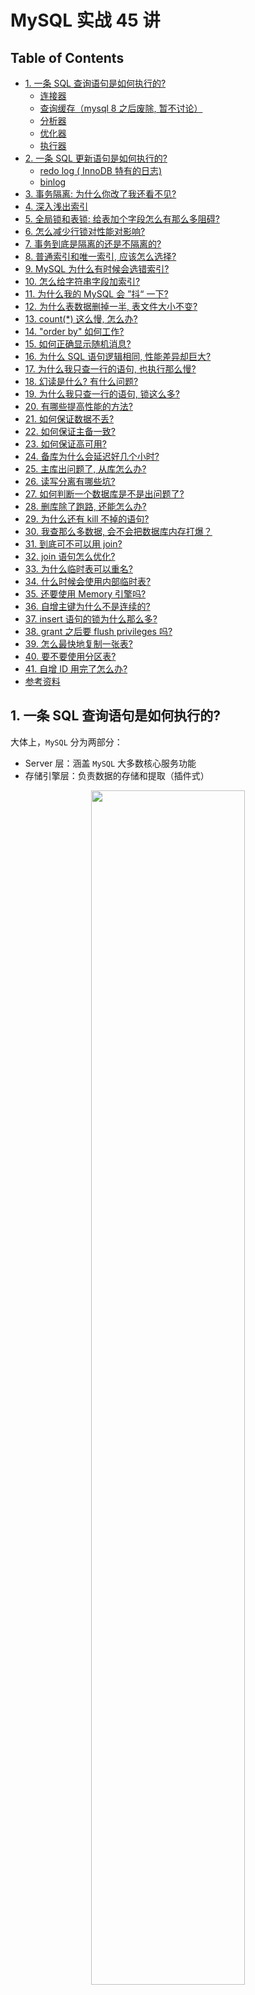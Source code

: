 # MySQL 实战 45 讲

Table of Contents
-----------------

* [1. 一条 SQL 查询语句是如何执行的?](#1-一条-sql-查询语句是如何执行的)
   * [连接器](#连接器)
   * [查询缓存（mysql 8 之后废除, 暂不讨论）](#查询缓存mysql-8-之后废除-暂不讨论)
   * [分析器](#分析器)
   * [优化器](#优化器)
   * [执行器](#执行器)
* [2. 一条 SQL 更新语句是如何执行的?](#2-一条-sql-更新语句是如何执行的)
   * [redo log ( InnoDB 特有的日志)](#redo-log--innodb-特有的日志)
   * [binlog](#binlog)
* [3. 事务隔离: 为什么你改了我还看不见?](#3-事务隔离-为什么你改了我还看不见)
* [4. 深入浅出索引](#4-深入浅出索引)
* [5. 全局锁和表锁: 给表加个字段怎么有那么多阻碍?](#5-全局锁和表锁-给表加个字段怎么有那么多阻碍)
* [6. 怎么减少行锁对性能对影响?](#6-怎么减少行锁对性能对影响)
* [7. 事务到底是隔离的还是不隔离的?](#7-事务到底是隔离的还是不隔离的)
* [8. 普通索引和唯一索引, 应该怎么选择?](#8-普通索引和唯一索引-应该怎么选择)
* [9. MySQL 为什么有时候会选错索引?](#9-mysql-为什么有时候会选错索引)
* [10. 怎么给字符串字段加索引?](#10-怎么给字符串字段加索引)
* [11. 为什么我的 MySQL 会 ”抖“ 一下?](#11-为什么我的-mysql-会-抖-一下)
* [12. 为什么表数据删掉一半, 表文件大小不变?](#12-为什么表数据删掉一半-表文件大小不变)
* [13. count(*) 这么慢, 怎么办?](#13-count-这么慢-怎么办)
* [14. "order by" 如何工作?](#14-order-by-如何工作)
* [15. 如何正确显示随机消息?](#15-如何正确显示随机消息)
* [16. 为什么 SQL 语句逻辑相同, 性能差异却巨大?](#16-为什么-sql-语句逻辑相同-性能差异却巨大)
* [17. 为什么我只查一行的语句, 也执行那么慢?](#17-为什么我只查一行的语句-也执行那么慢)
* [18. 幻读是什么? 有什么问题?](#18-幻读是什么-有什么问题)
* [19. 为什么我只查一行的语句, 锁这么多?](#19-为什么我只查一行的语句-锁这么多)
* [20. 有哪些提高性能的方法?](#20-有哪些提高性能的方法)
* [21. 如何保证数据不丢?](#21-如何保证数据不丢)
* [22. 如何保证主备一致?](#22-如何保证主备一致)
* [23. 如何保证高可用?](#23-如何保证高可用)
* [24. 备库为什么会延迟好几个小时?](#24-备库为什么会延迟好几个小时)
* [25. 主库出问题了, 从库怎么办?](#25-主库出问题了-从库怎么办)
* [26. 读写分离有哪些坑?](#26-读写分离有哪些坑)
* [27. 如何判断一个数据库是不是出问题了?](#27-如何判断一个数据库是不是出问题了)
* [28. 删库除了跑路, 还能怎么办?](#28-删库除了跑路-还能怎么办)
* [29. 为什么还有 kill 不掉的语句?](#29-为什么还有-kill-不掉的语句)
* [30. 我查那么多数据, 会不会把数据库内存打爆？](#30-我查那么多数据-会不会把数据库内存打爆)
* [31. 到底可不可以用 join?](#31-到底可不可以用-join)
* [32. join 语句怎么优化?](#32-join-语句怎么优化)
* [33. 为什么临时表可以重名?](#33-为什么临时表可以重名)
* [34. 什么时候会使用内部临时表?](#34-什么时候会使用内部临时表)
* [35. 还要使用 Memory 引擎吗?](#35-还要使用-memory-引擎吗)
* [36. 自增主键为什么不是连续的?](#36-自增主键为什么不是连续的)
* [37. insert 语句的锁为什么那么多?](#37-insert-语句的锁为什么那么多)
* [38. grant 之后要 flush privileges 吗?](#38-grant-之后要-flush-privileges-吗)
* [39. 怎么最快地复制一张表?](#39-怎么最快地复制一张表)
* [40. 要不要使用分区表?](#40-要不要使用分区表)
* [41. 自增 ID 用完了怎么办?](#41-自增-id-用完了怎么办)
* [参考资料](#参考资料)


## 1. 一条 SQL 查询语句是如何执行的?

大体上，`MySQL` 分为两部分：

- Server 层：涵盖 `MySQL` 大多数核心服务功能
- 存储引擎层：负责数据的存储和提取（插件式）



<div align="center"> <img src="logic.png" width="70%"/> </div><br> 

### 连接器

作用：客户端与 `mysql` 建立连接

```mysql
$ mysql -u root -p
Enter password:
```



### 查询缓存（mysql 8 之后废除, 暂不讨论）



### 分析器

作用：`mysql` 需要知道你做什么

分析器是如何工作的？假设我们输入了一条语句：

```mysql
mysql> select * from T where ID=10；
```

1. 词法分析

   将关键字识别出来，例如 `select`, `T` 和 `ID`

2. 语法分析 

   判断语句是否符合 `mysql` 语法

### 优化器

作用：`mysql` 需要知道如何做

优化器是如何工作的？假设我们输入了一条语句：

```mysql
mysql> select * from t1 join t2 using(ID)  where t1.c=10 and t2.d=20;
```

既可以从 `t1` 表取出 `c` = 10 的记录的 `ID` 值，再关联到 `t2` 表，再判断 `t2` 里 `d` 的值是否等于 20，也可以反过来

这两种方法的逻辑结果是相同的，但执行效率不同，优化器就是决定选择哪种方案的



### 执行器

`mysql` 知道了语句的意思，也知道该如何做了，接下来就剩下执行语句了



开始执行之前，先要判断操作者对该表是否有执行查询 / 更新的权限

若有权限（没有权限则直接打回），就打开表直接执行，根据该引擎插件选择其提供的接口



举个例子：

```mysql
mysql> select * from T where ID=10；
```



1. 调用 `InnoDB` 引擎接口取这个表的第一行，判断 `ID` 值是否为 10，若不是则跳过，若有则存在结果集中
2. 遍历
3. 将结果集返回给客户端



## 2. 一条 SQL 更新语句是如何执行的?

了解了查询的基本流程，再看看更新语句

举个例子，创建表 `T`

```mysql
mysql> create table T(ID int primary key, c int);
```

更新数据：

```mysql
mysql> update T set c=c+1 where ID=2;
```

流程跟查询有类似，经过连接器，分析器，执行器

但与查询流程不一样的是，更新流程还涉及到两个重要的日志模块：

- redo log（重做日志）
- binlog（归档日志）



下面先看一个例子：

<div align="center"> <img src="image-20201015200534724.png" width="80%"/> </div><br> 


### redo log ( InnoDB 特有的日志)

具体来说，当有一条记录需要更新的时候，`InnoDB` 就会先把记录写到 `redo log`（粉板），并更新内存（保证数据实时性），这个时候更新就算完成。在适当的时候，`InnoDB` 将这个操作更新到磁盘中（打烊后掌柜将粉板的记录更新到汇总账单）



<div align="center"> <img src="redo.png" width="60%"/> </div><br> 

值得注意的是：

- `InnoDB` 的 `redo log` 是固定大小的，这块粉板总共可以记录 4GB 的操作（在清楚当前日志前会确保记录写入磁盘中，持久化）
- 有了 `redo log`，`InnoDB` 可以保证即使数据库发生异常重启，之前提交的记录都不会丢失，称为 `crash-safe`（记录在粉板中）



### binlog

**binlog 是什么? 为什么需要有两份日志?**

`binlog` 是属于 `server` 层的日志，用作归档（没有 `crash-safe` 能力）

这两种日志有以下 3 点区别：

1. `redo log` 是 `InnoDB` 引擎特有的，而 `binlog` 是 `server` 层实现的，所有引擎都可以使用
2. `redo log` 是物理日志，`binlog` 是逻辑日志
3. `redo log` 是循环写的，空间固定会用完，而 `bin log` 是可以追加写入的



举个例子来说明两种日志的区别：











## 3. 事务隔离: 为什么你改了我还看不见?





## 4. 深入浅出索引



## 5. 全局锁和表锁: 给表加个字段怎么有那么多阻碍?



## 6. 怎么减少行锁对性能对影响?

## 7. 事务到底是隔离的还是不隔离的?



## 8. 普通索引和唯一索引, 应该怎么选择?

## 9. MySQL 为什么有时候会选错索引?



## 10. 怎么给字符串字段加索引?



## 11. 为什么我的 MySQL 会 ”抖“ 一下?



## 12. 为什么表数据删掉一半, 表文件大小不变?





## 13. count(*) 这么慢, 怎么办?







## 14. "order by" 如何工作?











## 15. 如何正确显示随机消息?





## 16. 为什么 SQL 语句逻辑相同, 性能差异却巨大?







## 17. 为什么我只查一行的语句, 也执行那么慢?



## 18. 幻读是什么? 有什么问题?







## 19. 为什么我只查一行的语句, 锁这么多?









## 20. 有哪些提高性能的方法?







## 21. 如何保证数据不丢?





## 22. 如何保证主备一致?





## 23. 如何保证高可用?



## 24. 备库为什么会延迟好几个小时?





## 25. 主库出问题了, 从库怎么办?



## 26. 读写分离有哪些坑?





## 27. 如何判断一个数据库是不是出问题了?



## 28. 删库除了跑路, 还能怎么办?



## 29. 为什么还有 kill 不掉的语句?



## 30. 我查那么多数据, 会不会把数据库内存打爆？





## 31. 到底可不可以用 join?



## 32. join 语句怎么优化?



## 33. 为什么临时表可以重名?





## 34. 什么时候会使用内部临时表?



## 35. 还要使用 Memory 引擎吗?



## 36. 自增主键为什么不是连续的?



## 37. insert 语句的锁为什么那么多?



## 38. grant 之后要 flush privileges 吗?





## 39. 怎么最快地复制一张表?



## 40. 要不要使用分区表?

## 41. 自增 ID 用完了怎么办?



## 参考资料

- [MySQL实战45讲-极客时间](https://time.geekbang.org/column/intro/100020801)
- [MySQL 的 crash-safe 原理解析](https://juejin.im/post/6844904167782236167)